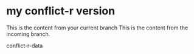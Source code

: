 # my conflict-r version


This is the content from your current branch
This is the content from the incoming branch.

conflict-r-data
